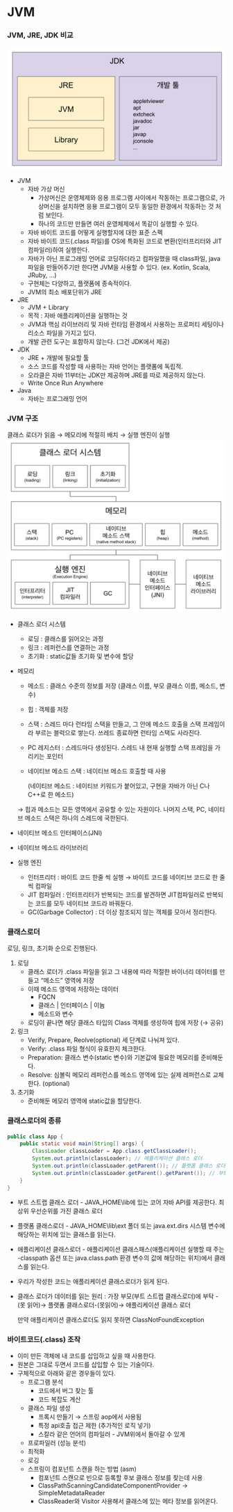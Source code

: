 # JVM
### JVM, JRE, JDK 비교
![img_1.png](img_1.png)
- JVM
    - 자바 가상 머신
        - 가상머신은 운영체제와 응용 프로그램 사이에서 작동하는 프로그램으로, 가상머신을 설치하면 응용 프로그램이 모두 동일한 환경에서 작동하는 것 처럼 보인다.
        - 하나의 코드만 만들면 여러 운영체제에서 똑같이 실행할 수 있다.
    - 자바 바이트 코드를 어떻게 실행할지에 대한 표준 스펙
    - 자바 바이트 코드(.class 파일)를 OS에 특화된 코드로 변환(인터프리터와 JIT 컴파일러)하여 실행한다.
    - 자바가 아닌 프로그래밍 언어로 코딩하더라고 컴파일했을 때 class파일, java파일을 만들어주기만 한다면 JVM을 사용할 수 있다. (ex. Kotlin, Scala, JRuby, ...)
    - 구현체는 다양하고, 플랫폼에 종속적이다.
    - JVM의 최소 배포단위가 JRE
- JRE
    - JVM + Library
    - 목적 : 자바 애플리케이션을 실행하는 것
    - JVM과 핵심 라이브러리 및 자바 런타임 환경에서 사용하는 프로퍼티 세팅이나 리소스 파일을 가지고 있다.
    - 개발 관련 도구는 포함하지 않는다. (그건 JDK에서 제공)
- JDK
    - JRE + 개발에 필요할 툴
    - 소스 코드를 작성할 때 사용하는 자바 언어는 플랫폼에 독립적.
    - 오라클은 자바 11부터는 JDK만 제공하며 JRE를 따로 제공하지 않는다.
    - Write Once Run Anywhere
- Java
    - 자바는 프로그래밍 언어
### JVM 구조
클래스 로더가 읽음 → 메모리에 적절히 배치 → 실행 엔진이 실행
![img.png](img.png)
- 클래스 로더 시스템
    - 로딩 : 클래스를 읽어오는 과정
    - 링크 : 레퍼런스를 연결하는 과정
    - 초기화 : static값들 초기화 및 변수에 할당
- 메모리
    - 메소드 : 클래스 수준의 정보를 저장 (클래스 이름, 부모 클래스 이름, 메소드, 변수)
    - 힙 : 객체를 저장
    - 스택 : 스레드 마다 런타임 스택을 만들고, 그 안에 메소드 호출을 스택 프레임이라 부르는 블럭으로 쌓는다. 쓰레드 종료하면 런타임 스택도 사라진다.
    - PC 레지스터 : 스레드마다 생성된다. 스레드 내 현재 실행할 스택 프레임을 가리키는 포인터
    - 네이티브 메소드 스택 : 네이티브 메소드 호출할 때 사용

      (네이티브 메소드 : 네이티브 키워드가 붙어있고, 구현을 자바가 아닌 C나 C++로 한 메소드)

  → 힙과 메소드는 모든 영역에서 공유할 수 있는 자원이다. 나머지 스택, PC, 네이티브 메소드 스택은 하나의 스레드에 국한된다.

- 네이티브 메소드 인터페이스(JNI)
- 네이티브 메소드 라이브러리
- 실행 엔진
    - 인터프리터 : 바이트 코드 한줄 씩 실행 → 바이트 코드를 네이티브 코드로 한 줄씩 컴파일
    - JIT 컴파일러 : 인터프리터가 반복되는 코드를 발견하면 JIT컴파일러로 반복되는 코드를 모두 네이티브 코드라 바꿔둔다.
    - GC(Garbage Collector) : 더 이상 참조되지 않는 객체를 모아서 정리한다.

### 클래스로더
로딩, 링크, 초기화 순으로 진행된다.
1. 로딩
    - 클래스 로더가 .class 파일을 읽고 그 내용에 따라 적절한 바이너리 데이터를 만들고 “메소드” 영역에 저장
    - 이때 메소드 영역에 저장하는 데이터
        - FQCN
        - 클래스 | 인터페이스 | 이늄
        - 메소드와 변수
    - 로딩이 끝나면 해당 클래스 타입의 Class 객체를 생성하여 힙에 저장 (→ 공유)
2. 링크
    - Verify, Prepare, Reolve(optional) 세 단계로 나눠져 있다.
    - Verify: .class 파일 형식이 유효한지 체크한다.
    - Preparation: 클래스 변수(static 변수)와 기본값에 필요한 메모리를 준비해둔다.
    - Resolve: 심볼릭 메모리 레퍼런스를 메소드 영역에 있는 실제 레퍼런스로 교체한다. (optional)
3. 초기화
    - 준비해둔 메모리 영역에 static값을 할당한다.

### 클래스로더의 종류
```java
public class App {
    public static void main(String[] args) {
        ClassLoader classLoader = App.class.getClassLoader();
        System.out.println(classLoader); // 애플리케이션 클래스 로더
        System.out.println(classLoader.getParent()); // 플랫폼 클래스 로더
        System.out.println(classLoader.getParent().getParent()); // 부트 스트랩 클래스 로더 - 네이티브로 구현되어 있어서 출력할 수 없다.
    }
}
```
- 부트 스트랩 클래스 로더 - JAVA_HOME\lib에 있는 코어 자바 API를 제공한다. 최상위 우선순위를 가진 클래스 로더
- 플랫폼 클래스로더 - JAVA_HOME\lib\ext 폴더 또는 java.ext.dirs 시스템 변수에 해당하는 위치에 있는 클래스를 읽는다.
- 애플리케이션 클래스로더 - 애플리케이션 클래스패스(애플리케이션 실행할 때 주는 -classpath 옵션 또는 java.class.path 환경 변수의 값에 해당하는 위치)에서 클래스를 읽는다.
- 우리가 작성한 코드는 애플리케이션 클래스로더가 읽게 된다.
- 클래스 로더가 데이터를 읽는 원리 : 가장 부모(부트 스트랩 클래스로더)에 부탁 -(못 읽어)→ 플랫폼 클래스로더-(못읽어)→ 애플리케이션 클래스 로더

  만약 애플리케이션 클래스로더도 읽지 못하면 ClassNotFoundException

### 바이트코드(.class) 조작
- 이미 만든 객체에 내 코드를 삽입하고 싶을 때 사용한다.
- 원본은 그대로 두면서 코드를 삽입할 수 있는 기술이다.
- 구체적으로 아래와 같은 경우들이 있다.
    - 프로그램 분석
        - 코드에서 버그 찾는 툴
        - 코드 복잡도 계산
    - 클래스 파일 생성
        - 프록시 만들기 → 스프링 aop에서 사용됨
        - 특정 api호출 접근 제한 (추가적인 로직 넣기)
        - 스칼라 같은 언어의 컴파일러 - JVM위에서 돌아갈 수 있게
    - 프로파일러 (성능 분석)
    - 최적화
    - 로깅
    - 스프링이 컴포넌트 스캔을 하는 방법 (asm)
        - 컴포넌트 스캔으로 빈으로 등록할 후보 클래스 정보를 찾는데 사용
        - ClassPathScanningCandidateComponentProvider -> SimpleMetadataReader
        - ClassReader와 Visitor 사용해서 클래스에 있는 메타 정보를 읽어온다.

